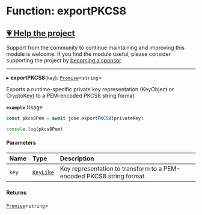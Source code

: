 # Function: exportPKCS8

## [💗 Help the project](https://github.com/sponsors/panva)

Support from the community to continue maintaining and improving this module is welcome. If you find the module useful, please consider supporting the project by [becoming a sponsor](https://github.com/sponsors/panva).

---

▸ **exportPKCS8**(`key`): [`Promise`]( https://developer.mozilla.org/en-US/docs/Web/JavaScript/Reference/Global_Objects/Promise )<`string`\>

Exports a runtime-specific private key representation (KeyObject or CryptoKey) to a PEM-encoded
PKCS8 string format.

**`example`** Usage

```js
const pkcs8Pem = await jose.exportPKCS8(privateKey)

console.log(pkcs8Pem)
```

#### Parameters

| Name | Type | Description |
| :------ | :------ | :------ |
| `key` | [`KeyLike`](../types/types.KeyLike.md) | Key representation to transform to a PEM-encoded PKCS8 string format. |

#### Returns

[`Promise`]( https://developer.mozilla.org/en-US/docs/Web/JavaScript/Reference/Global_Objects/Promise )<`string`\>
